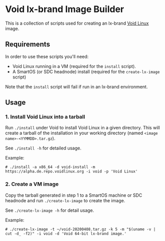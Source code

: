 # Void lx-brand Image Builder

This is a collection of scripts used for creating an lx-brand [Void
Linux][void] image.

## Requirements

In order to use these scripts you'll need:

- Void Linux running in a VM (required for the `install` script).
- A SmartOS (or SDC headnode) install (required for the `create-lx-image`
  script)

Note that the `install` script will fail if run in an lx-brand environment.

## Usage

### 1. Install Void Linux into a tarball

Run `./install` under Void to install Void Linux in a given directory.  This
will create a tarball of the installation in your working directory (named
`<image name>-<YYMMDD>.tar.gz`).

See `./install -h` for detailed usage.

Example:

    # ./install -a x86_64 -d void-install -m https://alpha.de.repo.voidlinux.org -i void -p 'Void Linux'

### 2. Create a VM image

Copy the tarball generated in step 1 to a SmartOS machine or SDC headnode and
run `./create-lx-image` to create the image.

See `./create-lx-image -h` for detail usage.

Example:

    # ./create-lx-image -t ~/void-20200408.tar.gz -k 5 -m "$(uname -v | cut -d_ -f2)" -i void -d 'Void 64-bit lx-brand image.'

[void]: https://voidlinux.org
